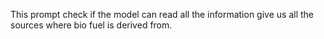 This prompt check if the model can read all the information give us all the sources where bio fuel is derived from.